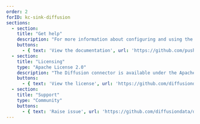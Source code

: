 ```yaml
---
order: 2
forID: kc-sink-diffusion
sections:
  - section:
    title: "Get help"
    description: "For more information about configuring and using the connector, see the documentation."
    buttons:
      - { text: 'View the documentation', url: 'https://github.com/pushtechnology/diffusion-kafka-connect' }
  - section:
    title: "Licensing"
    type: "Apache License 2.0"
    description: "The Diffusion connector is available under the Apache License 2.0 license."
    buttons:
      - { text: 'View the license', url: 'https://github.com/diffusiondata/diffusion-kafka-connect/blob/master/LICENSE' }
  - section:
    title: "Support"
    type: "Community"
    buttons:
      - { text: 'Raise issue', url: 'https://github.com/diffusiondata/diffusion-kafka-connect/issues' }
---
```

